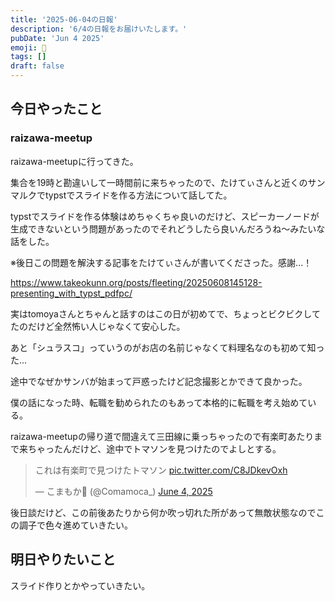 ```yaml
---
title: '2025-06-04の日報'
description: '6/4の日報をお届けいたします。'
pubDate: 'Jun 4 2025'
emoji: 🦊
tags: []
draft: false
---
```


## 今日やったこと

### raizawa-meetup

raizawa-meetupに行ってきた。

集合を19時と勘違いして一時間前に来ちゃったので、たけてぃさんと近くのサンマルクでtypstでスライドを作る方法について話してた。

typstでスライドを作る体験はめちゃくちゃ良いのだけど、スピーカーノードが生成できないという問題があったのでそれどうしたら良いんだろうね〜みたいな話をした。

※後日この問題を解決する記事をたけてぃさんが書いてくださった。感謝...！

https://www.takeokunn.org/posts/fleeting/20250608145128-presenting_with_typst_pdfpc/

実はtomoyaさんとちゃんと話すのはこの日が初めてで、ちょっとビクビクしてたのだけど全然怖い人じゃなくて安心した。

あと「シュラスコ」っていうのがお店の名前じゃなくて料理名なのも初めて知った...

途中でなぜかサンバが始まって戸惑ったけど記念撮影とかできて良かった。

僕の話になった時、転職を勧められたのもあって本格的に転職を考え始めている。

raizawa-meetupの帰り道で間違えて三田線に乗っちゃったので有楽町あたりまで来ちゃったんだけど、途中でトマソンを見つけたのでよしとする。

<blockquote class="twitter-tweet"><p lang="ja" dir="ltr">これは有楽町で見つけたトマソン <a href="https://t.co/C8JDkevOxh">pic.twitter.com/C8JDkevOxh</a></p>&mdash; こまもか🦊 (@Comamoca_) <a href="https://twitter.com/Comamoca_/status/1930293781980688638?ref_src=twsrc%5Etfw">June 4, 2025</a></blockquote> <script async src="https://platform.twitter.com/widgets.js" charset="utf-8"></script>

後日談だけど、この前後あたりから何か吹っ切れた所があって無敵状態なのでこの調子で色々進めていきたい。

## 明日やりたいこと

スライド作りとかやっていきたい。
